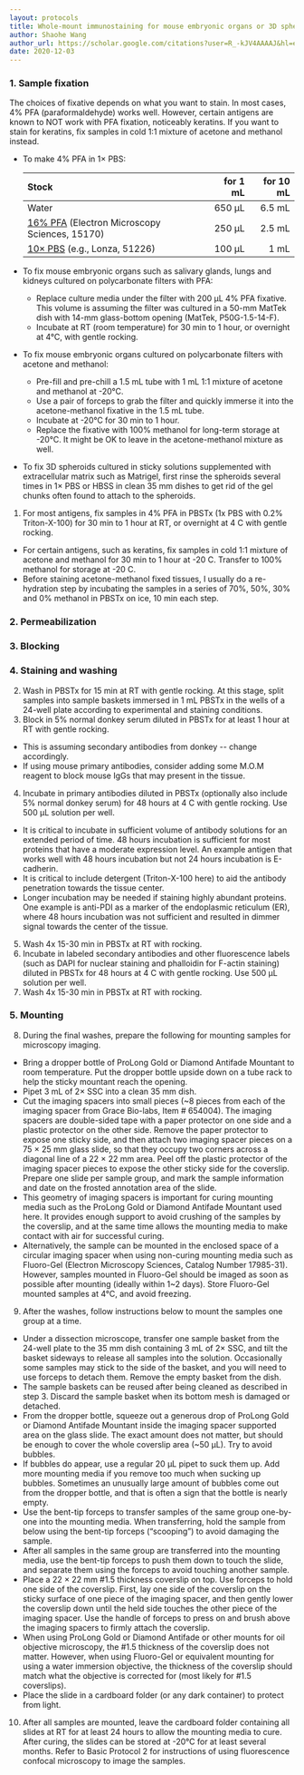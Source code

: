 ```yaml
---
layout: protocols
title: Whole-mount immunostaining for mouse embryonic organs or 3D spheroid cultures
author: Shaohe Wang
author_url: https://scholar.google.com/citations?user=R_-kJV4AAAAJ&hl=en
date: 2020-12-03
---
```


### 1. Sample fixation

The choices of fixative depends on what you want to stain. In most cases, 4% PFA (paraformaldehyde) works well. However, certain antigens are known to NOT work with PFA fixation, noticeably keratins. If you want to stain for keratins, fix samples in cold 1:1 mixture of acetone and methanol instead.

* To make 4% PFA in 1× PBS:

  | Stock | for 1 mL | for 10 mL |
  |:---|---:|---:|
  | Water	| 650 µL | 6.5 mL |
  | [16% PFA](https://www.emsdiasum.com/microscopy/products/chemicals/paraformaldehyde.aspx) (Electron Microscopy Sciences, 15170) | 250 µL | 2.5 mL |
  | [10× PBS](https://www.fishersci.com/shop/products/lonza-accugene-pbs-10x-pbs-1l/bma51226) (e.g., Lonza, 51226) | 100 µL | 1 mL |

* To fix mouse embryonic organs such as salivary glands, lungs and kidneys cultured on polycarbonate filters with PFA:

  - Replace culture media under the filter with 200 µL 4% PFA fixative. This volume is assuming the filter was cultured in a 50-mm MatTek dish with 14-mm glass-bottom opening (MatTek, P50G-1.5-14-F).
  - Incubate at RT (room temperature) for 30 min to 1 hour, or overnight at 4°C, with gentle rocking.

* To fix mouse embryonic organs cultured on polycarbonate filters with acetone and methanol:

  - Pre-fill and pre-chill a 1.5 mL tube with 1 mL 1:1 mixture of acetone and methanol at -20°C.
  - Use a pair of forceps to grab the filter and quickly immerse it into the acetone-methanol fixative in the 1.5 mL tube.
  - Incubate at -20°C for 30 min to 1 hour.
  - Replace the fixative with 100% methanol for long-term storage at -20°C. It might be OK to leave in the acetone-methanol mixture as well.

* To fix 3D spheroids cultured in sticky solutions supplemented with extracellular matrix such as Matrigel, first rinse the spheroids several times in 1× PBS or HBSS in clean 35 mm dishes to get rid of the gel chunks often found to attach to the spheroids.

1. For most antigens, fix samples in 4% PFA in PBSTx (1x PBS with 0.2% Triton-X-100) for 30 min to 1 hour at RT, or overnight at 4 C with gentle rocking.

- For certain antigens, such as keratins, fix samples in cold 1:1 mixture of acetone and methanol for 30 min to 1 hour at -20 C. Transfer to 100% methanol for storage at -20 C.
- Before staining acetone-methanol fixed tissues, I usually do a re-hydration step by incubating the samples in a series of 70%, 50%, 30% and 0% methanol in PBSTx on ice, 10 min each step.

### 2. Permeabilization


### 3. Blocking


### 4. Staining and washing

2. Wash in PBSTx for 15 min at RT with gentle rocking. At this stage, split samples into sample baskets immersed in 1 mL PBSTx in the wells of a 24-well plate according to experimental and staining conditions.
3. Block in 5% normal donkey serum diluted in PBSTx for at least 1 hour at RT with gentle rocking.
- This is assuming secondary antibodies from donkey -- change accordingly.
- If using mouse primary antibodies, consider adding some M.O.M reagent to block mouse IgGs that may present in the tissue.
4. Incubate in primary antibodies diluted in PBSTx (optionally also include 5% normal donkey serum) for 48 hours at 4 C with gentle rocking. Use 500 µL solution per well.
- It is critical to incubate in sufficient volume of antibody solutions for an extended period of time. 48 hours incubation is sufficient for most proteins that have a moderate expression level. An example antigen that works well with 48 hours incubation but not 24 hours incubation is E-cadherin.
- It is critical to include detergent (Triton-X-100 here) to aid the antibody penetration towards the tissue center.
- Longer incubation may be needed if staining highly abundant proteins. One example is anti-PDI as a marker of the endoplasmic reticulum (ER), where 48 hours incubation was not sufficient and resulted in dimmer signal towards the center of the tissue.
5. Wash 4x 15-30 min in PBSTx at RT with rocking.
6. Incubate in labeled secondary antibodies and other fluorescence labels (such as DAPI for nuclear staining and phalloidin for F-actin staining) diluted in PBSTx for 48 hours at 4 C with gentle rocking. Use 500 µL solution per well.
7. Wash 4x 15-30 min in PBSTx at RT with rocking.

### 5. Mounting

8. During the final washes, prepare the following for mounting samples for microscopy imaging.
- Bring a dropper bottle of ProLong Gold or Diamond Antifade Mountant to room temperature.  Put the dropper bottle upside down on a tube rack to help the sticky mountant reach the opening.
- Pipet 3 mL of 2× SSC into a clean 35 mm dish.
- Cut the imaging spacers into small pieces (~8 pieces from each of the imaging spacer from Grace Bio-labs, Item \# 654004).  The imaging spacers are double-sided tape with a paper protector on one side and a plastic protector on the other side.  Remove the paper protector to expose one sticky side, and then attach two imaging spacer pieces on a 75 × 25 mm glass slide, so that they occupy two corners across a diagonal line of a 22 × 22 mm area.  Peel off the plastic protector of the imaging spacer pieces to expose the other sticky side for the coverslip.  Prepare one slide per sample group, and mark the sample information and date on the frosted annotation area of the slide.
- This geometry of imaging spacers is important for curing mounting media such as the ProLong Gold or Diamond Antifade Mountant used here.  It provides enough support to avoid crushing of the samples by the coverslip, and at the same time allows the mounting media to make contact with air for successful curing.
- Alternatively, the sample can be mounted in the enclosed space of a circular imaging spacer when using non-curing mounting media such as Fluoro-Gel (Electron Microscopy Sciences, Catalog Number 17985-31).  However, samples mounted in Fluoro-Gel should be imaged as soon as possible after mounting (ideally within 1~2 days).  Store Fluoro-Gel mounted samples at 4°C, and avoid freezing.
9. After the washes, follow instructions below to mount the samples one group at a time.
-  Under a dissection microscope, transfer one sample basket from the 24-well plate to the 35 mm dish containing 3 mL of 2× SSC, and tilt the basket sideways to release all samples into the solution.  Occasionally some samples may stick to the side of the basket, and you will need to use forceps to detach them.  Remove the empty basket from the dish.
- The sample baskets can be reused after being cleaned as described in step 3.  Discard the sample basket when its bottom mesh is damaged or detached.
- From the dropper bottle, squeeze out a generous drop of ProLong Gold or Diamond Antifade Mountant inside the imaging spacer supported area on the glass slide.  The exact amount does not matter, but should be enough to cover the whole coverslip area (~50 μL).  Try to avoid bubbles.
- If bubbles do appear, use a regular 20 μL pipet to suck them up.  Add more mounting media if you remove too much when sucking up bubbles.  Sometimes an unusually large amount of bubbles come out from the dropper bottle, and that is often a sign that the bottle is nearly empty.
- Use the bent-tip forceps to transfer samples of the same group one-by-one into the mounting media.  When transferring, hold the sample from below using the bent-tip forceps (“scooping”) to avoid damaging the sample.
- After all samples in the same group are transferred into the mounting media, use the bent-tip forceps to push them down to touch the slide, and separate them using the forceps to avoid touching another sample.
- Place a 22 × 22 mm \#1.5 thickness coverslip on top.  Use forceps to hold one side of the coverslip.  First, lay one side of the coverslip on the sticky surface of one piece of the imaging spacer, and then gently lower the coverslip down until the held side touches the other piece of the imaging spacer.  Use the handle of forceps to press on and brush above the imaging spacers to firmly attach the coverslip.
- When using ProLong Gold or Diamond Antifade or other mounts for oil objective microscopy, the \#1.5 thickness of the coverslip does not matter.  However, when using Fluoro-Gel or equivalent mounting for using a water immersion objective, the thickness of the coverslip should match what the objective is corrected for (most likely for \#1.5 coverslips).
- Place the slide in a cardboard folder (or any dark container) to protect from light.
10. After all samples are mounted, leave the cardboard folder containing all slides at RT for at least 24 hours to allow the mounting media to cure.  After curing, the slides can be stored at -20°C for at least several months.  Refer to Basic Protocol 2 for instructions of using fluorescence confocal microscopy to image the samples.
